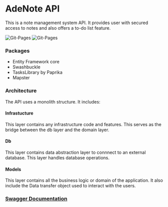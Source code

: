 # AdeNote API
This is a note management system API. It provides user with secured access to notes and also offers a to-do list feature.

![Git-Pages](https://github.com/Adeola-Aderibigbe/AdeNoteAPI/actions/workflows/dotnet.yml/badge.svg)              ![Git-Pages](https://github.com/Adeola-Aderibigbe/AdeNoteAPI/actions/workflows/build.yml/badge.svg)

### Packages
- Entity Framework core
- Swashbuckle
- TasksLibrary by Paprika
- Mapster

### Architecture
The API uses a monolith structure. It includes:

#### Infrastucture
This layer contains any infrastructure code and features. This serves as the bridge between the db layer and the domain layer.

#### Db
This layer contains data abstraction layer to connnect to an external database. This layer handles database operations.

#### Models
This layer contains all the business logic or domain of the application. It also include the Data transfer object used to interact with the users.

###  [Swagger Documentation](https://adenoteapi.azurewebsites.net/swagger/index.html)
